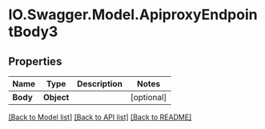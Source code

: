 # IO.Swagger.Model.ApiproxyEndpointBody3
## Properties

Name | Type | Description | Notes
------------ | ------------- | ------------- | -------------
**Body** | **Object** |  | [optional] 

[[Back to Model list]](../README.md#documentation-for-models) [[Back to API list]](../README.md#documentation-for-api-endpoints) [[Back to README]](../README.md)

